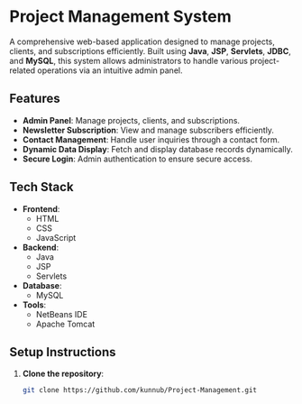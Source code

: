 # Project Management System  

A comprehensive web-based application designed to manage projects, clients, and subscriptions efficiently. Built using **Java**, **JSP**, **Servlets**, **JDBC**, and **MySQL**, this system allows administrators to handle various project-related operations via an intuitive admin panel.  

## Features  
- **Admin Panel**: Manage projects, clients, and subscriptions.  
- **Newsletter Subscription**: View and manage subscribers efficiently.  
- **Contact Management**: Handle user inquiries through a contact form.  
- **Dynamic Data Display**: Fetch and display database records dynamically.  
- **Secure Login**: Admin authentication to ensure secure access.  

## Tech Stack  
- **Frontend**:  
  - HTML  
  - CSS  
  - JavaScript  
- **Backend**:  
  - Java  
  - JSP  
  - Servlets  
- **Database**:  
  - MySQL  
- **Tools**:  
  - NetBeans IDE  
  - Apache Tomcat  

## Setup Instructions  
1. **Clone the repository**:  
   ```bash  
   git clone https://github.com/kunnub/Project-Management.git
   
